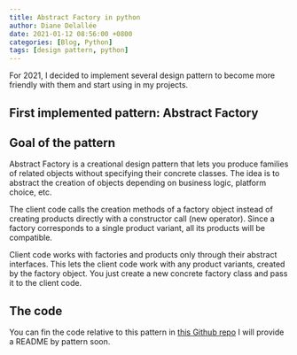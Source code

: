 ```yaml
---
title: Abstract Factory in python
author: Diane Delallée
date: 2021-01-12 08:56:00 +0800
categories: [Blog, Python]
tags: [design pattern, python]
---
```


For 2021, I decided to implement several design pattern to become more friendly with them and start using in my projects.

## First implemented pattern: Abstract Factory


## Goal of the pattern

Abstract Factory is a creational design pattern that lets you produce families of related objects without specifying their concrete classes.
The idea is to abstract the creation of objects depending on business logic, platform choice, etc.

The client code calls the creation methods of a factory object instead of creating products directly with a constructor 
call (new operator). Since a factory corresponds to a single product variant, all its products will be compatible.

Client code works with factories and products only through their abstract interfaces. 
This lets the client code work with any product variants, created by the factory object. 
You just create a new concrete factory class and pass it to the client code.


## The code

You can fin the code relative to this pattern in [this Github repo](https://github.com/dianedelallee/pythonDesignPattern/tree/master/patterns/creational/abstract_factory)
I will provide a README by pattern soon.

